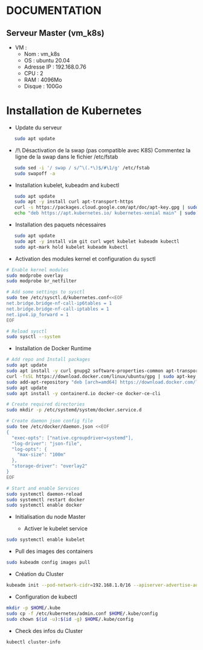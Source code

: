 # DOCUMENTATION

## **Serveur Master (vm_k8s)**

- VM : 
    - Nom : vm_k8s
    - OS : ubuntu 20.04
    - Adresse IP : 192.168.0.76
    - CPU : 2 
    - RAM : 4096Mo 
    - Disque : 100Go 


# **Installation de Kubernetes**

- Update du serveur 

```sh
   sudo apt update
```

- /!\ Désactivation de la swap (pas compatible avec K8S)
Commentez la ligne de la swap dans le fichier /etc/fstab

```sh
   sudo sed -i '/ swap / s/^\(.*\)$/#\1/g' /etc/fstab
   sudo swapoff -a
```

- Installation kubelet, kubeadm and kubectl

```sh
   sudo apt update
   sudo apt -y install curl apt-transport-https
   curl -s https://packages.cloud.google.com/apt/doc/apt-key.gpg | sudo apt-key add - 
   echo "deb https://apt.kubernetes.io/ kubernetes-xenial main" | sudo tee /etc/apt/sources.list.d/kubernetes.list
```

- Installation des paquets nécessaires

```sh
   sudo apt update
   sudo apt -y install vim git curl wget kubelet kubeadm kubectl
   sudo apt-mark hold kubelet kubeadm kubectl
```

- Activation des modules kernel et configuration du sysctl

```sh
# Enable kernel modules
sudo modprobe overlay
sudo modprobe br_netfilter

# Add some settings to sysctl
sudo tee /etc/sysctl.d/kubernetes.conf<<EOF
net.bridge.bridge-nf-call-ip6tables = 1
net.bridge.bridge-nf-call-iptables = 1
net.ipv4.ip_forward = 1
EOF

# Reload sysctl
sudo sysctl --system
```


- Installation de Docker Runtime 

```sh
# Add repo and Install packages
sudo apt update
sudo apt install -y curl gnupg2 software-properties-common apt-transport-https ca-certificates
curl -fsSL https://download.docker.com/linux/ubuntu/gpg | sudo apt-key add -
sudo add-apt-repository "deb [arch=amd64] https://download.docker.com/linux/ubuntu $(lsb_release -cs) stable"
sudo apt update
sudo apt install -y containerd.io docker-ce docker-ce-cli

# Create required directories
sudo mkdir -p /etc/systemd/system/docker.service.d

# Create daemon json config file
sudo tee /etc/docker/daemon.json <<EOF
{
  "exec-opts": ["native.cgroupdriver=systemd"],
  "log-driver": "json-file",
  "log-opts": {
    "max-size": "100m"
  },
  "storage-driver": "overlay2"
}
EOF

# Start and enable Services
sudo systemctl daemon-reload 
sudo systemctl restart docker
sudo systemctl enable docker
```

- Initialisation du node Master

    - Activer le kubelet service
```sh
sudo systemctl enable kubelet
```
- Pull des images des containers 
```sh
sudo kubeadm config images pull
```
- Création du Cluster 

```sh
kubeadm init --pod-network-cidr=192.168.1.0/16 --apiserver-advertise-address=192.168.0.76
```

- Configuration de kubectl 

```sh
mkdir -p $HOME/.kube
sudo cp -f /etc/kubernetes/admin.conf $HOME/.kube/config
sudo chown $(id -u):$(id -g) $HOME/.kube/config
```

- Check des infos du Cluster 

```sh
kubectl cluster-info
```

